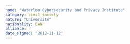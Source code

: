 ```yaml
---
name: "Waterloo Cybersecurity and Privacy Institute"
category: civil_society
nature: "Université"
nationality: CAN
alliance: 
date_signed: '2018-11-12'
---
```

    